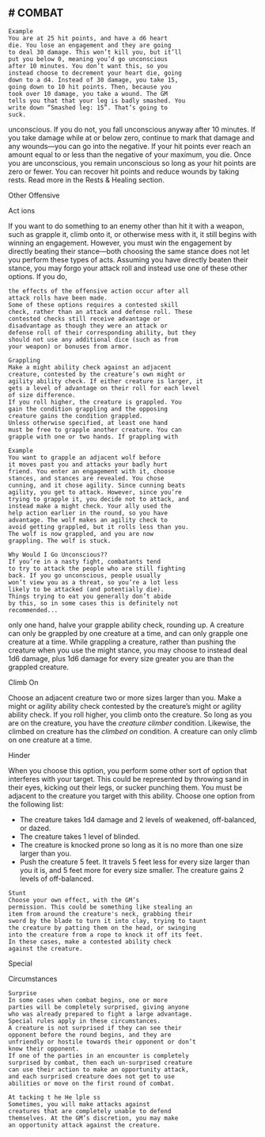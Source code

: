 ## # COMBAT

```
Example
You are at 25 hit points, and have a d6 heart
die. You lose an engagement and they are going
to deal 30 damage. This won’t kill you, but it’ll
put you below 0, meaning you’d go unconscious
after 10 minutes. You don’t want this, so you
instead choose to decrement your heart die, going
down to a d4. Instead of 30 damage, you take 15,
going down to 10 hit points. Then, because you
took over 10 damage, you take a wound. The GM
tells you that that your leg is badly smashed. You
write down “Smashed leg: 15”. That’s going to
suck.
```

unconscious. If you do not, you fall unconscious
anyway after 10 minutes. If you take damage while
at or below zero, continue to mark that damage and
any wounds—you can go into the negative.
If your hit points ever reach an amount equal to
or less than the negative of your maximum, you die.
Once you are unconscious, you remain
unconscious so long as your hit points are zero or
fewer.
You can recover hit points and reduce wounds by
taking rests. Read more in the Rests & Healing
section.

Other Offensive

Act ions

If you want to do something to an enemy other
than hit it with a weapon, such as grapple it, climb
onto it, or otherwise mess with it, it still begins with
winning an engagement. However, you must win the
engagement by directly beating their stance—both
choosing the same stance does not let you perform
these types of acts. Assuming you have directly
beaten their stance, you may forgo your attack roll
and instead use one of these other options. If you do,

```
the effects of the offensive action occur after all
attack rolls have been made.
Some of these options requires a contested skill
check, rather than an attack and defense roll. These
contested checks still receive advantage or
disadvantage as though they were an attack or
defense roll of their corresponding ability, but they
should not use any additional dice (such as from
your weapon) or bonuses from armor.
```

```
Grappling
Make a might ability check against an adjacent
creature, contested by the creature’s own might or
agility ability check. If either creature is larger, it
gets a level of advantage on their roll for each level
of size difference.
If you roll higher, the creature is grappled. You
gain the condition grappling and the opposing
creature gains the condition grappled.
Unless otherwise specified, at least one hand
must be free to grapple another creature. You can
grapple with one or two hands. If grappling with
```

```
Example
You want to grapple an adjacent wolf before
it moves past you and attacks your badly hurt
friend. You enter an engagement with it, choose
stances, and stances are revealed. You chose
cunning, and it chose agility. Since cunning beats
agility, you get to attack. However, since you’re
trying to grapple it, you decide not to attack, and
instead make a might check. Your ally used the
help action earlier in the round, so you have
advantage. The wolf makes an agility check to
avoid getting grappled, but it rolls less than you.
The wolf is now grappled, and you are now
grappling. The wolf is stuck.
```

```
Why Would I Go Unconscious??
If you’re in a nasty fight, combatants tend
to try to attack the people who are still fighting
back. If you go unconscious, people usually
won’t view you as a threat, so you’re a lot less
likely to be attacked (and potentially die).
Things trying to eat you generally don’t abide
by this, so in some cases this is definitely not
recommended...
```

only one hand, halve your grapple ability check,
rounding up.
A creature can only be grappled by one creature
at a time, and can only grapple one creature at a
time.
While grappling a creature, rather than pushing
the creature when you use the might stance, you may
choose to instead deal 1d6 damage, plus 1d6 damage
for every size greater you are than the grappled
creature.

Climb On

Choose an adjacent creature two or more sizes
larger than you. Make a might or agility ability check
contested by the creature’s might or agility ability
check. If you roll higher, you climb onto the
creature. So long as you are on the creature, you
have the _creature climber_ condition. Likewise, the
climbed on creature has the _climbed on_ condition.
A creature can only climb on one creature at a
time.

Hinder

When you choose this option, you perform some
other sort of option that interferes with your target.
This could be represented by throwing sand in their
eyes, kicking out their legs, or sucker punching
them. You must be adjacent to the creature you target
with this ability.
Choose one option from the following list:

- The creature takes 1d4 damage and 2 levels of
  weakened, off-balanced, or dazed.
- The creature takes 1 level of blinded.
- The creature is knocked prone so long as it is
  no more than one size larger than you.
- Push the creature 5 feet. It travels 5 feet less for
  every size larger than you it is, and 5 feet more for
  every size smaller. The creature gains 2 levels of
  off-balanced.

```
Stunt
Choose your own effect, with the GM’s
permission. This could be something like stealing an
item from around the creature's neck, grabbing their
sword by the blade to turn it into clay, trying to taunt
the creature by patting them on the head, or swinging
into the creature from a rope to knock it off its feet.
In these cases, make a contested ability check
against the creature.
```

Special

Circumstances

```
Surprise
In some cases when combat begins, one or more
parties will be completely surprised, giving anyone
who was already prepared to fight a large advantage.
Special rules apply in these circumstances.
A creature is not surprised if they can see their
opponent before the round begins, and they are
unfriendly or hostile towards their opponent or don’t
know their opponent.
If one of the parties in an encounter is completely
surprised by combat, then each un-surprised creature
can use their action to make an opportunity attack,
and each surprised creature does not get to use
abilities or move on the first round of combat.
```

```
At tacking t he He lple ss
Sometimes, you will make attacks against
creatures that are completely unable to defend
themselves. At the GM’s discretion, you may make
an opportunity attack against the creature.
```
